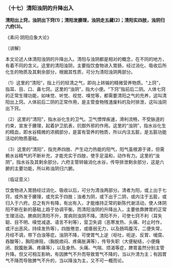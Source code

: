 ### （十七）清阳浊阴的升降出入

**清阳出上窍，浊阴出下窍(1)；清阳发腠理，浊阴走五藏(2)；清阳实四肢，浊阴归六府(3)。**

​《素问·阴阳应象大论》

〔讲解〕

本文论述人体清阳浊阴的升降出入。清阳与浊阴都是相对的概念，在不同的地方，有着不同的含义。这里的清阳浊阴，主要指饮食物进入胃肠，经过消化、吸收后所化生的物质及其剩余部分，根据其性质，可分为清阳浊阴两部分。

（1）这里的“清阳”，指上行的轻清之气，即向上转输的精微营养物质。“上窍”，指耳、目、口、鼻七窍。这里的“浊阴”，指大小便。“下窍”指前后二阴。人体七窍的正常生理功能，如味觉、听觉、视觉、嗅觉等，都需要清阳之气的充养，这叫清阳出上窍。人体前后二阴的正常作用，是主管食物残渣废料的及时排泄，这叫浊阴出下窍。

（2）这里的“清阳”，指水谷化生的卫气。卫气慓悍疾速，滑利流畅，不受脉道的约束，宣发于腠理，起着护卫肌表，抗御外邪的作用。这里的“浊阴”，指水谷化生的精血，即水谷精微的浓稠部分，是富有营养的物质，所以内注五脏，是五脏功能活动的物质基础。

（3）这里的“清阳”，指充养四肢、产生动力热能的阳气，阳气虽根源于肾，但需赖水谷精气的不断补充，才能充实于四肢，使手足温和，动作有力。这里的“浊阴”，指水谷及其剩余部分。六府主管转输消化水谷，传导排泄剩余部分，这是六腑的主要功能，所以称浊阴归六腑。

〔临证意义〕

饮食物进入胃肠经过消化、吸收以后，可分为清浊两部分。清者为阳，或上出于七窍，或外发于腠理，或充实于四肢；浊者为阴，或下出于二阴，或内注于五脏，或归入于六府。总之有升有降，有出有入，才能维持正常的新陈代谢活动，使人体阴阳不断在新的基础上趋于协调平衡。而清阳浊阴的升降出入，主要依靠脾胃的正常生理活动。脾病则清阳不升，胃病则浊阴不降。清阳不升，可使七窍不利（耳失聪、目不明、嗅觉减退、语言不利等），营卫失调（恶寒发热、头痛、时止时作，或汗出恶风，持续发热等），四肢倦怠，或痿弱无力，以及肠鸣腹泻，二便失常，月经不调，带下白浊等症。浊阴不降，可使胃气上逆（呕吐，呃逆、反胃、嗳腐、吞酸等），胸阳痹阻，（胸脘痞闷、疼痛胀满等），传导失职（大便秘结，小便癃闭、脘腹胀满、疼痛等），以及身热、头痛、气喘、烦渴等症，脾胃虽然分别主管升降。但又可相互影晌，有因脾气不升而导致胃气不降的，当以升清为主；有因胃气不降而导致脾气不升的，当以降浊为主，又不可一概而论。

